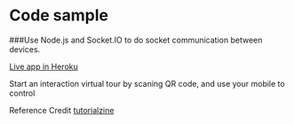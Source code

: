# Code sample

###Use Node.js and Socket.IO to do socket communication between devices.

[Live app in Heroku](https://young-mesa-5396.herokuapp.com/)




Start an interaction virtual tour by scaning QR code,
and use your mobile to control 



Reference Credit
[tutorialzine](http://tutorialzine.com/2015/02/smartphone-remote-control-for-presentations/)
